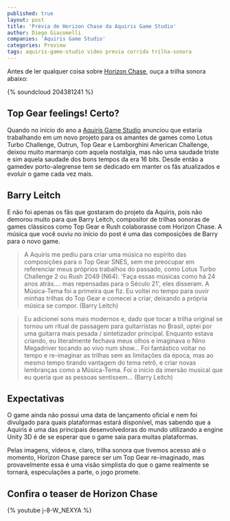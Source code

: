 ```yaml
---
published: true
layout: post
title: 'Prévia de Horizon Chase da Aquiris Game Studio'
author: Diego Giacomelli
companies: 'Aquiris Game Studio'
categories: Preview
tags: aquiris-game-studio video previa corrida trilha-sonora
---
```

Antes de ler qualquer coisa sobre  [Horizon Chase](http://horizonchase.tumblr.com/), ouça a trilha sonora abaixo:

{% soundcloud 204381241 %}

## Top Gear feelings! Certo?
Quando no início do ano a  [Aquiris Game Studio](http://aquiris.com.br)
 anunciou que estaria trabalhando em um novo projeto para os amantes de games como Lotus Turbo Challenge, Outrun, Top Gear e Lamborghini American Challenge, deixou muito marmanjo com aquela nostalgia, mas não uma saudade triste e sim aquela saudade dos bons tempos da era 16 bits. Desde então a gamedev porto-alegrense tem se dedicado em manter os fãs atualizados e evoluir o game cada vez mais.

## Barry Leitch
E não foi apenas os fãs que gostaram do projeto da Aquiris, pois não demorou muito para que Barry Leitch, compositor de trilhas sonoras de games clássicos como Top Gear e Rush colaborasse com Horizon Chase. A música que você ouviu no início do post é uma das composições de Barry para o novo game.

> A Aquiris me pediu para criar uma música no espírito das composições para o Top Gear SNES, sem me preocupar em referenciar meus próprios trabalhos do passado, como Lotus Turbo Challenge 2 ou Rush 2049 (N64). 'Faça essas músicas como há 24 anos atrás…. mas repensadas para o Século 21', eles disseram. A Música-Tema foi a primeira que fiz. Eu voltei no tempo para ouvir minhas trilhas do Top Gear e comecei a criar, deixando a própria música se compor. (Barry Leitch)

> Eu adicionei sons mais modernos e, dado que tocar a trilha original se tornou um ritual de passagem para guitarristas no Brasil, optei por uma guitarra mais pesada / sintetizador principal. Enquanto estava criando, eu literalmente fechava meus olhos e imaginava o Nino Megadriver tocando ao vivo num show… Foi fantástico voltar no tempo e re-imaginar as trilhas sem as limitações da época, mas ao mesmo tempo tirando vantagem do tema retrô, e criar novas lembranças como a Música-Tema. Foi o início da imersão musical que eu queria que as pessoas sentissem… (Barry Leitch)

## Expectativas
O game ainda não possui uma data de lançamento oficial e nem foi divulgado para quais plataformas estará disponível, mas sabendo que a Aquiris é uma das principais desenvolvedoras do mundo utilizando a engine Unity 3D é de se esperar que o game saia para muitas plataformas.

Pelas imagens, vídeos e, claro, trilha sonora que tivemos acesso até o momento, Horizon Chase parece ser um Top Gear re-imaginado, mas provavelmente essa é uma visão simplista do que o game realmente se tornará, especulações a parte, o jogo promete.

## Confira o teaser de Horizon Chase
{% youtube j-8-W_NEXYA %}